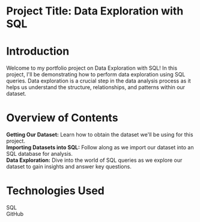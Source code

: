 # Project Title: Data Exploration with SQL

# Introduction
Welcome to my portfolio project on Data Exploration with SQL! In this project, I'll be demonstrating how to perform data exploration using SQL queries. Data exploration is a crucial step in the data analysis process as it helps us understand the structure, relationships, and patterns within our dataset.

# Overview of Contents
**Getting Our Dataset:** Learn how to obtain the dataset we'll be using for this project.                                                    
**Importing Datasets into SQL:** Follow along as we import our dataset into an SQL database for analysis.                                    
**Data Exploration:** Dive into the world of SQL queries as we explore our dataset to gain insights and answer key questions.

# Technologies Used
SQL                                                                                                                                         
GitHub
